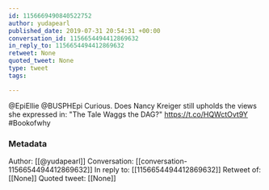 ```yaml
---
id: 1156669490840522752
author: yudapearl
published_date: 2019-07-31 20:54:31 +00:00
conversation_id: 1156654494412869632
in_reply_to: 1156654494412869632
retweet: None
quoted_tweet: None
type: tweet
tags:

---
```


@EpiEllie @BUSPHEpi Curious. Does Nancy Kreiger still upholds the views she expressed in: "The Tale Waggs the DAG?"   https://t.co/HQWctOvt9Y  #Bookofwhy

### Metadata

Author: [[@yudapearl]]
Conversation: [[conversation-1156654494412869632]]
In reply to: [[1156654494412869632]]
Retweet of: [[None]]
Quoted tweet: [[None]]
